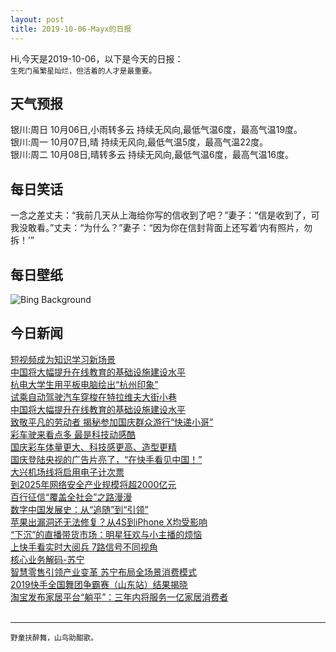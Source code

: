 ```yaml
---
layout: post
title: 2019-10-06-Mayx的日报
---
```


Hi,今天是2019-10-06，以下是今天的日报：<br><small>
生死门虽繁星灿烂，但活着的人才是最重要。</small><!--more-->
## 天气预报
银川:周日 10月06日,小雨转多云 持续无风向,最低气温6度，最高气温19度。<br>银川:周一 10月07日,晴 持续无风向,最低气温5度，最高气温22度。<br>银川:周二 10月08日,晴转多云 持续无风向,最低气温6度，最高气温16度。
## 每日笑话
一念之差丈夫：“我前几天从上海给你写的信收到了吧？”妻子：“信是收到了，可我没敢看。”丈夫：“为什么？”妻子：“因为你在信封背面上还写着‘内有照片，勿拆！’”
## 每日壁纸
![Bing Background](https://cn.bing.com/th?id=OHR.TexasStarFerrisWheel_EN-US4922387295_1920x1080.jpg&rf=LaDigue_1920x1080.jpg&pid=hp "Texas Star, the Ferris wheel at the State Fair of Texas in Dallas (© N. Hamp/Shutterstock)")
## 今日新闻

[短视频成为知识学习新场景](http://it.people.com.cn/n1/2019/1005/c1009-31385052.html)   
[中国将大幅提升在线教育的基础设施建设水平](http://it.people.com.cn/n1/2019/1003/c1009-31383959.html)   
[杭电大学生用平板电脑绘出“杭州印象”](http://it.people.com.cn/n1/2019/1003/c1009-31383906.html)   
[试乘自动驾驶汽车穿梭在特拉维夫大街小巷](http://it.people.com.cn/n1/2019/1002/c1009-31383614.html)   
[中国将大幅提升在线教育的基础设施建设水平](http://it.people.com.cn/n1/2019/1002/c1009-31383613.html)   
[致敬平凡的劳动者 揭秘参加国庆群众游行“快递小哥”](http://it.people.com.cn/n1/2019/1002/c1009-31383612.html)   
[彩车驶来看点多 最是科技动感酷](http://it.people.com.cn/n1/2019/1002/c1009-31383403.html)   
[国庆彩车体量更大、科技感更高、造型更精](http://it.people.com.cn/n1/2019/1002/c1009-31383404.html)   
[国庆登陆央视的广告片亮了，“在快手看见中国！”](http://it.people.com.cn/n1/2019/0930/c1009-31382040.html)   
[大兴机场线将启用电子计次票](http://it.people.com.cn/n1/2019/0930/c1009-31380847.html)   
[到2025年网络安全产业规模将超2000亿元](http://it.people.com.cn/n1/2019/0930/c1009-31380771.html)   
[百行征信“覆盖全社会”之路漫漫](http://it.people.com.cn/n1/2019/0930/c1009-31380797.html)   
[数字中国发展史：从“追随”到“引领”](http://it.people.com.cn/n1/2019/0930/c1009-31380757.html)   
[苹果出漏洞还无法修复？从4S到iPhone X均受影响](http://it.people.com.cn/n1/2019/0930/c1009-31380817.html)   
[“下沉”的直播带货市场：明星狂欢与小主播的烦恼](http://it.people.com.cn/n1/2019/0930/c1009-31380823.html)   
[上快手看实时大阅兵 7路信号不同视角](http://it.people.com.cn/n1/2019/0929/c1009-31380239.html)   
[核心业务解码-苏宁](http://it.people.com.cn/n1/2019/0929/c429786-31380087.html)   
[智慧零售引领产业变革 苏宁布局全场景消费模式](http://it.people.com.cn/n1/2019/0929/c1009-31380062.html)   
[2019快手全国舞团争霸赛（山东站）结果揭晓](http://it.people.com.cn/n1/2019/0929/c1009-31379272.html)   
[淘宝发布家居平台“躺平”：三年内将服务一亿家居消费者](http://it.people.com.cn/n1/2019/0929/c1009-31378772.html)   
<br />

***

<small>野童扶醉舞，山鸟助酣歌。</small>
